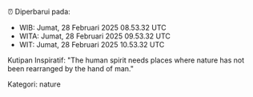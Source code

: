 ⏰ Diperbarui pada:
- WIB: Jumat, 28 Februari 2025 08.53.32 UTC
- WITA: Jumat, 28 Februari 2025 09.53.32 UTC
- WIT: Jumat, 28 Februari 2025 10.53.32 UTC

Kutipan Inspiratif:
"The human spirit needs places where nature has not been rearranged by the hand of man."


Kategori: nature

